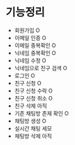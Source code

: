 # 기능정리
- 회원가입 O
- 이메일 인증 O
- 이메일 중복확인 O
- 닉네임 중복확인 O
- 닉네임 수정 O
- 닉네임으로 친구 검색 O
- 로그인 O
- 친구 신청 O
- 친구 신청 수락 O
- 친구 신청 취소 O
- 친구 삭제 아직
- 기존 채팅방 존재 확인 O
- 채팅방 생성 O
- 실시간 채팅 세모
- 채팅방 삭제 아직
